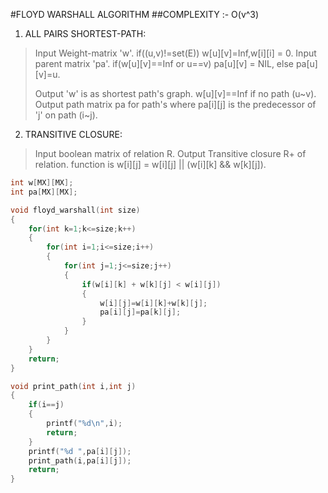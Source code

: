 #FLOYD WARSHALL ALGORITHM
##COMPLEXITY :- O(v^3)

1. ALL PAIRS SHORTEST-PATH:

>	Input Weight-matrix 'w'\.
>	if\(\(u,v\)\!=set\(E\)\) w\[u\]\[v\]=Inf,w\[i\]\[i\] = 0\.
>	Input parent matrix 'pa'\.
>	if\(w\[u\]\[v\]==Inf or u==v\) pa\[u\]\[v\] = NIL, else pa\[u\]\[v\]=u\.
>
>	Output 'w' is as  shortest path's graph. w\[u\]\[v\]==Inf if no path \(u~v\)\.
>	Output path matrix pa for path's
>	where pa\[i\]\[j\] is the predecessor of 'j' on path \(i~j\)\.

2. TRANSITIVE CLOSURE:

>	Input boolean matrix of relation R\.
>	Output Transitive closure R\+ of relation\.
>	function is w\[i\]\[j\] = w\[i\]\[j\] || \(w\[i\]\[k\] && w\[k\]\[j\]\)\.

``` cpp
int w[MX][MX];
int pa[MX][MX];

void floyd_warshall(int size)
{
	for(int k=1;k<=size;k++)
	{
		for(int i=1;i<=size;i++)
		{
			for(int j=1;j<=size;j++)
			{
				if(w[i][k] + w[k][j] < w[i][j])
				{
					w[i][j]=w[i][k]+w[k][j];
					pa[i][j]=pa[k][j];
				}
			}
		}
	}
	return;
}

void print_path(int i,int j)
{
	if(i==j)
	{
		printf("%d\n",i);
		return;
	}
	printf("%d ",pa[i][j]);
	print_path(i,pa[i][j]);
	return;
}
```
